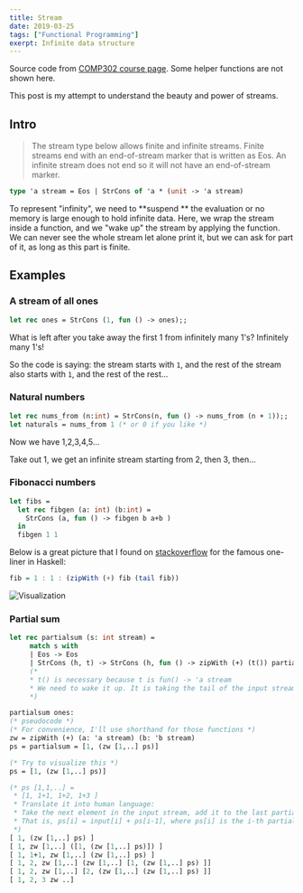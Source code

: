 ```yaml
---
title: Stream
date: 2019-03-25
tags: ["Functional Programming"]
exerpt: Infinite data structure
---
```


Source code from [COMP302 course page](https://www.cs.mcgill.ca/~prakash/Courses/302/Notes/streams.ml). Some helper functions are not shown here.

This post is my attempt to understand the beauty and power of streams.

## Intro

> The stream type below allows finite and infinite streams. Finite streams end with an
> end-of-stream marker that is written as Eos. An infinite stream does not end so it will not have an end-of-stream marker.

```ocaml
type 'a stream = Eos | StrCons of 'a * (unit -> 'a stream)
```

To represent "infinity", we need to **suspend ** the evaluation or no memory is large enough to hold infinite data. Here, we wrap the stream inside a function, and we "wake up" the stream by applying the function. We can never see the whole stream let alone print it, but we can ask for part of it, as long as this part is finite.

## Examples

### A stream of all ones

```ocaml
let rec ones = StrCons (1, fun () -> ones);;
```

What is left after you take away the first 1 from infinitely many 1's? Infinitely many 1's!

So the code is saying: the stream starts with `1`, and the rest of the stream also starts with `1`, and the rest of the rest...

### Natural numbers

```ocaml
let rec nums_from (n:int) = StrCons(n, fun () -> nums_from (n + 1));;
let naturals = nums_from 1 (* or 0 if you like *)
```

Now we have 1,2,3,4,5...

Take out 1, we get an infinite stream starting from 2, then 3, then...

### Fibonacci numbers

```ocaml
let fibs =
  let rec fibgen (a: int) (b:int) =
  	StrCons (a, fun () -> fibgen b a+b )
  in
  fibgen 1 1
```

Below is a great picture that I found on [stackoverflow](https://stackoverflow.com/a/37243672/9407207) for the famous one-liner in Haskell:

```haskell
fib = 1 : 1 : (zipWith (+) fib (tail fib))
```

![Visualization](https://i.stack.imgur.com/VheDF.png)

### Partial sum

```ocaml
let rec partialsum (s: int stream) =
	 match s with
	 | Eos -> Eos
	 | StrCons (h, t) -> StrCons (h, fun () -> zipWith (+) (t()) partialsum s)
	 (*
	 * t() is necessary because t is fun() -> 'a stream
	 * We need to wake it up. It is taking the tail of the input stream
	 *)
```

```ocaml
partialsum ones:
(* pseudocode *)
(* For convenience, I'll use shorthand for those functions *)
zw = zipWith (+) (a: 'a stream) (b: 'b stream)
ps = partialsum = [1, (zw [1,..] ps)]

(* Try to visualize this *)
ps = [1, (zw [1,..] ps)]

(* ps [1,1,..] =
 * [1, 1+1, 1+2, 1+3 ]
 * Translate it into human language:
 * Take the next element in the input stream, add it to the last partial sum
 * That is, ps[i] = input[i] + ps[i-1], where ps[i] is the i-th partial sum
 *)
[ 1, (zw [1,..] ps) ]
[ 1, zw [1,..] ([1, (zw [1,..] ps)]) ]
[ 1, 1+1, zw [1,..] (zw [1,..] ps) ]
[ 1, 2, zw [1,..] (zw [1,..] [1, (zw [1,..] ps) ]]
[ 1, 2, zw [1,..] [2, (zw [1,..] (zw [1,..] ps) ]]
[ 1, 2, 3 zw ..]
```

